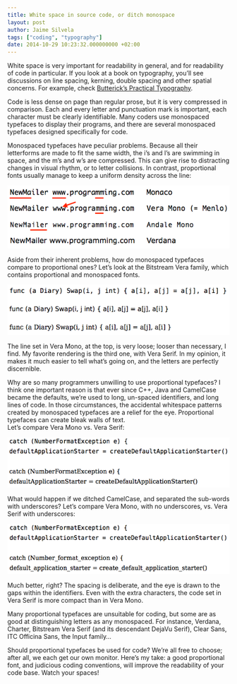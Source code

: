 ```yaml
---
title: White space in source code, or ditch monospace
layout: post
author: Jaime Silvela
tags: ["coding", "typography"]
date: 2014-10-29 10:23:32.000000000 +02:00
---
```


White space is very important for readability in general, and for readability of code in particular.
If you look at a book on typography, you’ll see discussions on line spacing, kerning, double spacing and other spatial concerns. For example, check [Butterick’s Practical Typography](http://practicaltypography.com/).

Code is less dense on page than regular prose, but it is very compressed in comparison. Each and every letter and punctuation mark is important, each character must be clearly identifiable.
Many coders use monospaced typefaces to display their programs, and there are several monospaced typefaces designed specifically for code.

Monospaced typefaces have peculiar problems. Because all their letterforms are made to fit the same width, the i’s and l’s are swimming in space, and the m’s and w’s are compressed. This can give rise to distracting changes in visual rhythm, or to letter collisions. In contrast, proportional fonts usually manage to keep a uniform density across the line:

![Issues with monospaced fonts](/images/mono-problems.png)

Aside from their inherent problems, how do monospaced typefaces compare to proportional ones? Let’s look at the Bitstream Vera family, which contains proportional and monospaced fonts.

![Bitstream Vera family](/images/Bitstream_Vera_family.png)

The line set in Vera Mono, at the top, is very loose; looser than necessary, I find. My favorite rendering is the third one, with Vera Serif. In my opinion, it makes it much easier to tell what’s going on, and the letters are perfectly discernible.

Why are so many programmers unwilling to use proportional typefaces? I think one important reason is that ever since C++, Java and CamelCase became the defaults, we’re used to long, un-spaced identifiers, and long lines of code. In those circumstances, the accidental whitespace patterns created by monospaced typefaces are a relief for the eye. Proportional typefaces can create bleak walls of text. <br/>Let’s compare Vera Mono vs. Vera Serif:

![Long lines of code (Vera fonts)](/images/no_underscores.png)

What would happen if we ditched CamelCase, and separated the sub-words with underscores? Let’s compare Vera Mono, with no underscores, vs. Vera Serif with underscores:

![Long lines, with underscores (Vera fonts)](/images/underscores.png)

Much better, right? The spacing is deliberate, and the eye is drawn to the gaps within the identifiers. Even with the extra characters, the code set in Vera Serif is more compact than in Vera Mono.

Many proportional typefaces are unsuitable for coding, but some are as good at distinguishing letters as any monospaced. For instance, Verdana, Charter, Bitstream Vera Serif (and its descendant DejaVu Serif), Clear Sans, ITC Officina Sans, the Input family…

Should proportional typefaces be used for code? We’re all free to choose; after all, we each get our own monitor.
Here’s my take: a good proportional font, and judicious coding conventions, will improve the readability of your code base.
Watch your spaces!